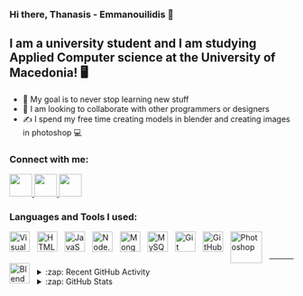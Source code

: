 ### Hi there, Thanasis - Emmanouilidis 👋 


## I am a university student and I am studying Applied Computer science at the University of Macedonia! 🖥️

- 🥅 My goal is to never stop learning new stuff 
- 🤝 I am looking to collaborate with other programmers or designers
- ✍️ I spend my free time creating models in blender and creating images in photoshop 💻

### Connect with me:

<a href= https://twitter.com/thanasis1000000/> <img width ='40px' src ='https://www.pngkey.com/png/full/2-27646_twitter-logo-png-transparent-background-logo-twitter-png.png'> </a>
<a href= https://www.linkedin.com/in/thanasis-emmanouilidis-7b6139223//> <img width ='40px' src ='https://upload.wikimedia.org/wikipedia/commons/c/ca/LinkedIn_logo_initials.png'> </a>
<a href= https://github.com/withan46/> <img width ='40px' src ='https://github.githubassets.com/images/modules/logos_page/Octocat.png'> </a>
<!-- <a href= https://www.facebook.com/profile.php?id=100052973121618/> <img width ='40px' src='https://image.similarpng.com/very-thumbnail/2020/04/Popular-facebook-Logo-png.png'> </a>
<a href= https://www.instagram.com/than_emman_//> <img width ='40px' src='https://upload.wikimedia.org/wikipedia/commons/thumb/e/e7/Instagram_logo_2016.svg/768px-Instagram_logo_2016.svg.png'> </a> -->


### Languages and Tools I used:

<img align="left" alt="Visual Studio Code" width="36px" src="https://cdn.jsdelivr.net/gh/devicons/devicon/icons/vscode/vscode-original.svg" style="padding-right:10px;" />
<img align="left" alt="HTML5" width="36px" src="https://cdn.jsdelivr.net/gh/devicons/devicon/icons/html5/html5-original.svg" style="padding-right:10px;" />
<img align="left" alt="JavaScript" width="36px" src="https://cdn.jsdelivr.net/gh/devicons/devicon/icons/javascript/javascript-original.svg" style="padding-right:10px;" />
<img align="left" alt="Node.js" width="36px" src="https://cdn.jsdelivr.net/gh/devicons/devicon/icons/nodejs/nodejs-original.svg" style="padding-right:10px;" />
<img align="left" alt="MongoDB" width="36px" src="https://cdn.jsdelivr.net/gh/devicons/devicon/icons/mongodb/mongodb-original.svg" style="padding-right:10px;" />
<img align="left" alt="MySQL" width="36px" src="https://cdn.jsdelivr.net/gh/devicons/devicon/icons/mysql/mysql-original.svg" style="padding-right:10px;" />
<img align="left" alt="Git" width="36px" src="https://cdn.jsdelivr.net/gh/devicons/devicon/icons/git/git-original.svg" style="padding-right:10px;" />
<img align="left" alt="GitHub" width="36px" src="https://user-images.githubusercontent.com/3369400/139448065-39a229ba-4b06-434b-bc67-616e2ed80c8f.png" style="padding-right:10px;" />
<img align="left" alt="Photoshop" width="56px" src="https://logosmarcas.net/wp-content/uploads/2020/11/Adobe-Photoshop-Logo-2019-2020.jpg" style="padding-right:10px;" />
<img align="left" alt="Blender" width="36px" src="https://pngset.com/images/logo-blender-logo-text-number-symbol-alphabet-transparent-png-2974561.png" style="padding-right:10px;" />

<br />
<br />


---

<details>
  <summary>:zap: Recent GitHub Activity</summary>
  
<!--START_SECTION:activity-->
1. An update is expected.....
<!--END_SECTION:activity-->

</details>

<details>
  <summary>:zap: GitHub Stats</summary>

  <img align="left" alt="codeSTACKr's GitHub Stats" src="https://github-readme-stats.vercel.app/api?username=withan46&show_icons=true&hide_border=false&title_color=ff652f&icon_color=FFE400&bg_color=09131B&text_color=ffffff&border_color=0c1a25" />

</details>


